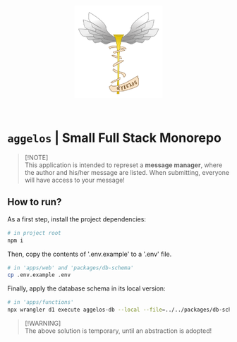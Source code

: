 <p align="center">
	<img
		src="./assets/aggelos.png"
		alt="aggelos logo, it's trumpet with wings"
		width="200"
	/>
</p>

<br />

# `aggelos` | Small Full Stack Monorepo

> [!NOTE]\
> This application is intended to represet a **message manager**,
> where the author and his/her message are listed. When submitting,
> everyone will have access to your message!

## How to run?

As a first step, install the project dependencies:

```bash
# in project root
npm i
```

Then, copy the contents of '.env.example' to a '.env' file.

```bash
# in 'apps/web' and 'packages/db-schema'
cp .env.example .env
```

Finally, apply the database schema in its local version:

```bash
# in 'apps/functions'
npx wrangler d1 execute aggelos-db --local --file=../../packages/db-schema/schema.sql
```

> [!WARNING]\
> The above solution is temporary, until an abstraction is adopted!
